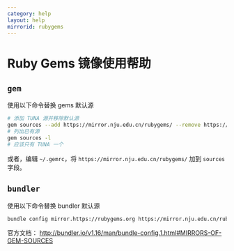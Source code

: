 ```yaml
---
category: help
layout: help
mirrorid: rubygems
---
```


# Ruby Gems 镜像使用帮助

## `gem`

使用以下命令替换 gems 默认源

```bash
# 添加 TUNA 源并移除默认源
gem sources --add https://mirror.nju.edu.cn/rubygems/ --remove https://rubygems.org/
# 列出已有源
gem sources -l
# 应该只有 TUNA 一个
```

或者，编辑 `~/.gemrc`，将 `https://mirror.nju.edu.cn/rubygems/` 加到 `sources` 字段。

## `bundler`

使用以下命令替换 bundler 默认源
```bash
bundle config mirror.https://rubygems.org https://mirror.nju.edu.cn/rubygems
```

官方文档： http://bundler.io/v1.16/man/bundle-config.1.html#MIRRORS-OF-GEM-SOURCES
